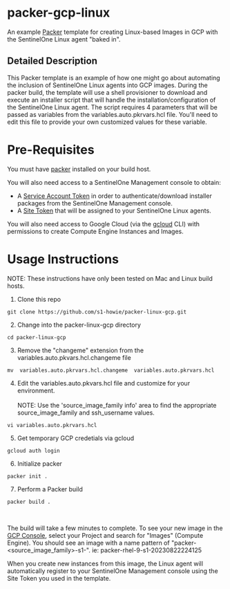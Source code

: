 # packer-gcp-linux
 An example [Packer](https://www.packer.io/) template for creating Linux-based Images in GCP with the SentinelOne Linux agent "baked in".

## Detailed Description
This Packer template is an example of how one might go about automating the inclusion of SentinelOne Linux agents into GCP images.  During the packer build, the template will use a shell provisioner to download and execute an installer script that will handle the installation/configuration of the SentinelOne Linux agent.  The script requires 4 parameters that will be passed as variables from the variables.auto.pkrvars.hcl file.  You'll need to edit this file to provide your own customized values for these variable.

# Pre-Requisites
You must have [packer](https://developer.hashicorp.com/packer/downloads) installed on your build host.

You will also need access to a SentinelOne Management console to obtain:
- A [Service Account Token](https://support.sentinelone.com/hc/en-us/articles/9274954401687-Creating-Service-Users) in order to authenticate/download installer packages from the SentinelOne Management console.
- A [Site Token](https://support.sentinelone.com/hc/en-us/articles/360019996013-Getting-a-Site-or-Group-Token) that will be assigned to your SentinelOne Linux agents.

You will also need access to Google Cloud (via the [gcloud](https://cloud.google.com/sdk/docs/install) CLI) with permissions to create Compute Engine Instances and Images.  


# Usage Instructions
NOTE:  These instructions have only been tested on Mac and Linux build hosts.

1. Clone this repo
```
git clone https://github.com/s1-howie/packer-linux-gcp.git
```
2. Change into the packer-linux-gcp directory
```
cd packer-linux-gcp
```
3. Remove the "changeme" extension from the variables.auto.pkvars.hcl.changeme file
```
mv  variables.auto.pkrvars.hcl.changeme  variables.auto.pkrvars.hcl
```
4. Edit the variables.auto.pkvars.hcl file and customize for your environment.  
<br />NOTE:  Use the 'source_image_family info' area to find the appropriate source_image_family and ssh_username values.
```
vi variables.auto.pkrvars.hcl
```
5. Get temporary GCP credetials via gcloud
```
gcloud auth login
```
6. Initialize packer
```
packer init .
```
7. Perform a Packer build
```
packer build .
```
<br />

The build will take a few minutes to complete.  To see your new image in the [GCP Console](https://console.cloud.google.com/), select your Project and search for "Images" (Compute Engine). 
You should see an image with a name pattern of "packer-<source_image_family>-s1-<timestamp>".  ie:  packer-rhel-9-s1-20230822224125 

When you create new instances from this image, the Linux agent will automatically register to your SentinelOne Management console using the Site Token you used in the template.
